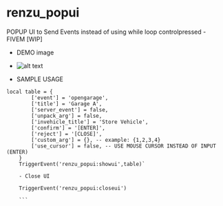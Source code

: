 # renzu_popui
POPUP UI to Send Events instead of using while loop controlpressed - FIVEM [WIP]
- DEMO image
- ![alt text](https://i.imgur.com/y8kyg09.png)

- SAMPLE USAGE
``` 
local table = {
        ['event'] = 'opengarage',
        ['title'] = 'Garage A',
        ['server_event'] = false,
        ['unpack_arg'] = false,
        ['invehicle_title'] = 'Store Vehicle',
        ['confirm'] = '[ENTER]',
        ['reject'] = '[CLOSE]',
        ['custom_arg'] = {}, -- example: {1,2,3,4}
        ['use_cursor'] = false, -- USE MOUSE CURSOR INSTEAD OF INPUT (ENTER)
    }
    TriggerEvent('renzu_popui:showui',table)`

    - Close UI
    
    TriggerEvent('renzu_popui:closeui')
    
    ```
